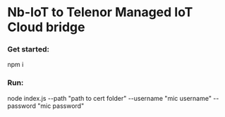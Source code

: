 # Nb-IoT to Telenor Managed IoT Cloud bridge

### Get started:

npm i

### Run:

node index.js --path "path to cert folder" --username "mic username" --password "mic password"
